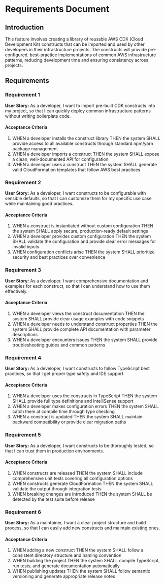 # Requirements Document

## Introduction

This feature involves creating a library of reusable AWS CDK (Cloud Development Kit) constructs that can be imported and used by other developers in their infrastructure projects. The constructs will provide pre-configured, best-practice implementations of common AWS infrastructure patterns, reducing development time and ensuring consistency across projects.

## Requirements

### Requirement 1

**User Story:** As a developer, I want to import pre-built CDK constructs into my project, so that I can quickly deploy common infrastructure patterns without writing boilerplate code.

#### Acceptance Criteria

1. WHEN a developer installs the construct library THEN the system SHALL provide access to all available constructs through standard npm/yarn package management
2. WHEN a developer imports a construct THEN the system SHALL expose a clean, well-documented API for configuration
3. WHEN a developer uses a construct THEN the system SHALL generate valid CloudFormation templates that follow AWS best practices

### Requirement 2

**User Story:** As a developer, I want constructs to be configurable with sensible defaults, so that I can customize them for my specific use case while maintaining good practices.

#### Acceptance Criteria

1. WHEN a construct is instantiated without custom configuration THEN the system SHALL apply secure, production-ready default settings
2. WHEN a developer provides custom configuration THEN the system SHALL validate the configuration and provide clear error messages for invalid inputs
3. WHEN configuration conflicts arise THEN the system SHALL prioritize security and best practices over convenience

### Requirement 3

**User Story:** As a developer, I want comprehensive documentation and examples for each construct, so that I can understand how to use them effectively.

#### Acceptance Criteria

1. WHEN a developer views the construct documentation THEN the system SHALL provide clear usage examples with code snippets
2. WHEN a developer needs to understand construct properties THEN the system SHALL provide complete API documentation with parameter descriptions
3. WHEN a developer encounters issues THEN the system SHALL provide troubleshooting guides and common patterns

### Requirement 4

**User Story:** As a developer, I want constructs to follow TypeScript best practices, so that I get proper type safety and IDE support.

#### Acceptance Criteria

1. WHEN a developer uses the constructs in TypeScript THEN the system SHALL provide full type definitions and IntelliSense support
2. WHEN a developer makes configuration errors THEN the system SHALL catch them at compile time through type checking
3. WHEN a construct is updated THEN the system SHALL maintain backward compatibility or provide clear migration paths

### Requirement 5

**User Story:** As a developer, I want constructs to be thoroughly tested, so that I can trust them in production environments.

#### Acceptance Criteria

1. WHEN constructs are released THEN the system SHALL include comprehensive unit tests covering all configuration options
2. WHEN constructs generate CloudFormation THEN the system SHALL validate the output through integration tests
3. WHEN breaking changes are introduced THEN the system SHALL be detected by the test suite before release

### Requirement 6

**User Story:** As a maintainer, I want a clear project structure and build process, so that I can easily add new constructs and maintain existing ones.

#### Acceptance Criteria

1. WHEN adding a new construct THEN the system SHALL follow a consistent directory structure and naming convention
2. WHEN building the project THEN the system SHALL compile TypeScript, run tests, and generate documentation automatically
3. WHEN publishing updates THEN the system SHALL follow semantic versioning and generate appropriate release notes